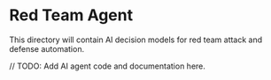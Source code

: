 # Red Team Agent

This directory will contain AI decision models for red team attack and defense automation.

// TODO: Add AI agent code and documentation here. 
